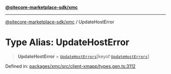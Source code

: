 [**@sitecore-marketplace-sdk/xmc**](../README.md)

***

[@sitecore-marketplace-sdk/xmc](../README.md) / UpdateHostError

# Type Alias: UpdateHostError

> **UpdateHostError** = [`UpdateHostErrors`](UpdateHostErrors.md)\[keyof [`UpdateHostErrors`](UpdateHostErrors.md)\]

Defined in: [packages/xmc/src/client-xmapp/types.gen.ts:3112](https://github.com/Sitecore/sitecore-marketplace-sdk/blob/e87783cce9f115393973a45e109d17b99bf1df7e/packages/xmc/src/client-xmapp/types.gen.ts#L3112)
